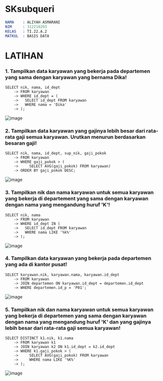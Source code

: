 # SKsubqueri

```s
NAMA    : ALIYAH ASMARANI
NIM     : 312210203
KELAS   : TI.22.A.2
MATKUL  : BASIS DATA
```
# LATIHAN

### 1. Tampilkan data karyawan yang bekerja pada departemen yang sama dengan karyawan yang bernama Dika!
```
SELECT nik, nama, id_dept
    -> FROM karyawan
    -> WHERE id_dept = (
    ->   SELECT id_dept FROM karyawan
    ->   WHERE nama = 'Dika'
    -> );
```
![image](https://github.com/Aliyahasmarani/SKsubqueri/assets/115197672/b9de9c8a-24b0-43ce-9db4-2b1b8315228a)

### 2. Tampilkan data karyawan yang gajinya lebih besar dari rata-rata gaji semua karyawan. Urutkan menurun berdasarkan besaran gaji!
```
SELECT nik, nama, id_dept, sup_nik, gaji_pokok
    -> FROM karyawan
    -> WHERE gaji_pokok > (
    ->     SELECT AVG(gaji_pokok) FROM karyawan)
    -> ORDER BY gaji_pokok DESC;
```
![image](https://github.com/Aliyahasmarani/SKsubqueri/assets/115197672/a318e5e3-eb63-4082-8d40-f13fd516c7d5)

### 3. Tampilkan nik dan nama karyawan untuk semua karyawan yang bekerja di departement yang sama dengan karyawan dengan nama yang mengandung huruf 'K'!
```
SELECT nik, nama
    -> FROM karyawan
    -> WHERE id_dept IN (
    ->   SELECT id_dept FROM karyawan
    ->   WHERE nama LIKE '%k%'
    -> );
```
![image](https://github.com/Aliyahasmarani/SKsubqueri/assets/115197672/7e86c107-cbf3-4150-affc-bfaf136b7023)

### 4. Tampilkan data karyawan yang bekerja pada departemen yang ada di kantor pusat!
```
SELECT karyawan.nik, karyawan.nama, karyawan.id_dept
    -> FROM karyawan
    -> JOIN departemen ON karyawan.id_dept = departemen.id_dept
    -> WHERE departemen.id_p = 'P01';
```
![image](https://github.com/Aliyahasmarani/SKsubqueri/assets/115197672/bb49c008-2f8c-4ae7-9fe9-1ccd3e9a45aa)

### 5. Tampilkan nik dan nama karyawan untuk semua karyawan yang bekerja di departemen yang sama dengan karyawan dengan nama yang mengandung huruf 'K' dan yang gajinya lebih besar dari rata-rata gaji semua karyawan!
```
SELECT DISTINCT k1.nik, k1.nama
    -> FROM karyawan k1
    -> JOIN karyawan k2 ON k1.id_dept = k2.id_dept
    -> WHERE k1.gaji_pokok > (
    ->     SELECT AVG(gaji_pokok) FROM karyawan
    ->     WHERE nama LIKE '%K%'
    -> );
```
![image](https://github.com/Aliyahasmarani/SKsubqueri/assets/115197672/ef75ea27-7f90-44b0-b0af-4d1a485f8204)









